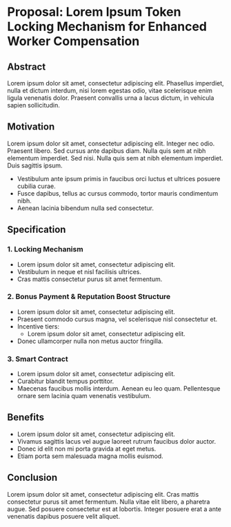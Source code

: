 # **Proposal: Lorem Ipsum Token Locking Mechanism for Enhanced Worker Compensation**

## **Abstract**

Lorem ipsum dolor sit amet, consectetur adipiscing elit. Phasellus imperdiet, nulla et dictum interdum, nisi lorem egestas odio, vitae scelerisque enim ligula venenatis dolor. Praesent convallis urna a lacus dictum, in vehicula sapien sollicitudin.

## **Motivation**

Lorem ipsum dolor sit amet, consectetur adipiscing elit. Integer nec odio. Praesent libero. Sed cursus ante dapibus diam. Nulla quis sem at nibh elementum imperdiet. Sed nisi. Nulla quis sem at nibh elementum imperdiet. Duis sagittis ipsum.

- Vestibulum ante ipsum primis in faucibus orci luctus et ultrices posuere cubilia curae.
- Fusce dapibus, tellus ac cursus commodo, tortor mauris condimentum nibh.
- Aenean lacinia bibendum nulla sed consectetur.

## **Specification**

### **1. Locking Mechanism**

- Lorem ipsum dolor sit amet, consectetur adipiscing elit.
- Vestibulum in neque et nisl facilisis ultrices.
- Cras mattis consectetur purus sit amet fermentum.

### **2. Bonus Payment & Reputation Boost Structure**

- Lorem ipsum dolor sit amet, consectetur adipiscing elit.
- Praesent commodo cursus magna, vel scelerisque nisl consectetur et.
- Incentive tiers:
  - Lorem ipsum dolor sit amet, consectetur adipiscing elit.
- Donec ullamcorper nulla non metus auctor fringilla.

### **3. Smart Contract**

- Lorem ipsum dolor sit amet, consectetur adipiscing elit.
- Curabitur blandit tempus porttitor.
- Maecenas faucibus mollis interdum. Aenean eu leo quam. Pellentesque ornare sem lacinia quam venenatis vestibulum.

## **Benefits**

- Lorem ipsum dolor sit amet, consectetur adipiscing elit.
- Vivamus sagittis lacus vel augue laoreet rutrum faucibus dolor auctor.
- Donec id elit non mi porta gravida at eget metus.
- Etiam porta sem malesuada magna mollis euismod.

## **Conclusion**

Lorem ipsum dolor sit amet, consectetur adipiscing elit. Cras mattis consectetur purus sit amet fermentum. Nulla vitae elit libero, a pharetra augue. Sed posuere consectetur est at lobortis. Integer posuere erat a ante venenatis dapibus posuere velit aliquet.
